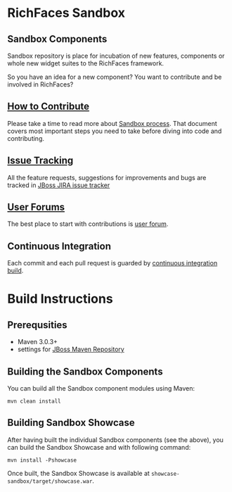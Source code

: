 RichFaces Sandbox
=================

Sandbox Components
------------------

Sandbox repository is place for incubation of new features, components or whole new widget suites to the RichFaces framework.

So you have an idea for a new component?  You want to contribute and be involved in RichFaces?


[How to Contribute](https://community.jboss.org/wiki/RichFaces4ComponentDevelopmentProcess)
-----------------

Please take a time to read more about [Sandbox process](https://community.jboss.org/wiki/RichFaces4ComponentDevelopmentProcess). That document covers most important steps you need to take before diving into code and contributing.


[Issue Tracking](https://issues.jboss.org/browse/RFSBOX)
--------------

All the feature requests, suggestions for improvements and bugs are tracked in [JBoss JIRA issue tracker](https://issues.jboss.org/browse/RFSBOX)

[User Forums](http://www.jboss.org/index.html?module=bb&op=viewforum&f=261)
---------------------

The best place to start with contributions is [user forum](http://www.jboss.org/index.html?module=bb&op=viewforum&f=261).


Continuous Integration
----------------------

Each commit and each pull request is guarded by [continuous integration build](https://buildhive.cloudbees.com/job/richfaces/job/sandbox/).


Build Instructions
==================

Prerequsities
-------------

* Maven 3.0.3+
* settings for [JBoss Maven Repository](https://community.jboss.org/wiki/MavenGettingStarted-Developers)

Building the Sandbox Components
-------------------------------

You can build all the Sandbox component modules using Maven:

    mvn clean install


Building Sandbox Showcase
-------------------------

After having built the individual Sandbox components (see the above), you can build the Sandbox Showcase and with following command:

    mvn install -Pshowcase

Once built, the Sandbox Showcase is available at `showcase-sandbox/target/showcase.war`.

